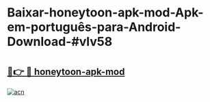 # Baixar-honeytoon-apk-mod-Apk-em-português​-para-Android-Download-#vlv58

# <h2><a href="https://ainizakaria.my?title=honeytoon-apk-mod&ref=24M">🔗👉 🔴 honeytoon-apk-mod</a></h2>

[![acn](https://github.com/user-attachments/assets/0f9c940e-d8b0-45ae-aac7-cd30a18b3e1c)](https://ainizakaria.my?title=honeytoon-apk-mod&ref=24M)


